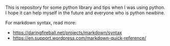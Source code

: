 This is repository for some python library and tips when I was using python.
I hope it can help myself in the future and everyone who is python newbine.

For markdown syntax, read more: 

- https://daringfireball.net/projects/markdown/syntax
- https://en.support.wordpress.com/markdown-quick-reference/
